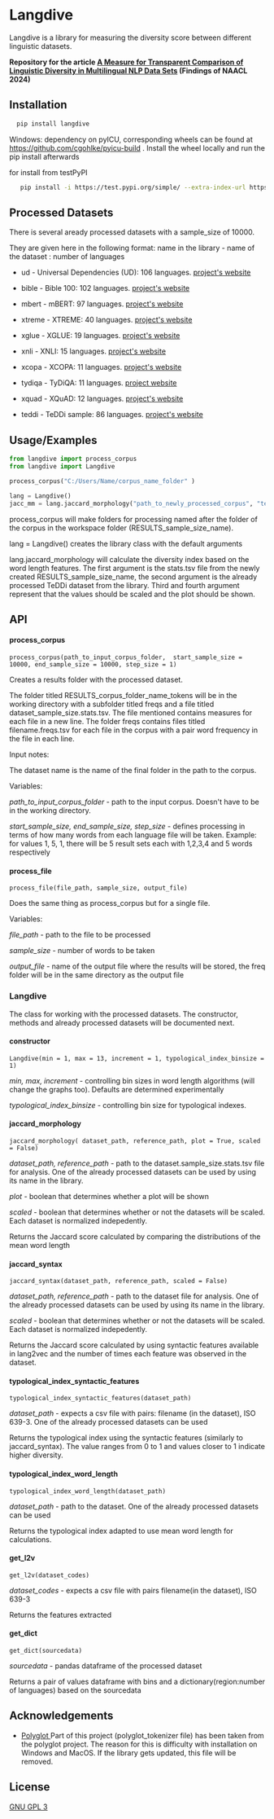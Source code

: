 
# Langdive

Langdive is a library for measuring the diversity score between different linguistic datasets. 



**Repository for the article [A Measure for Transparent Comparison of Linguistic Diversity in Multilingual NLP Data Sets](https://arxiv.org/abs/2403.03909) (Findings of NAACL 2024)**


## Installation


```bash
  pip install langdive 
```

Windows: dependency on pyICU, corresponding wheels can be found at https://github.com/cgohlke/pyicu-build . Install the wheel locally and run the pip install afterwards


for install from testPyPI
```bash
   pip install -i https://test.pypi.org/simple/ --extra-index-url https://pypi.org/simple langdive-test
```
## Processed Datasets

There is several aready processed datasets with a sample_size of 10000. 

They are given here in the following format: 
name in the library - name of the dataset : number of languages

- ud - Universal Dependencies (UD): 106 languages. [project's website](https://universaldependencies.org/)

- bible - Bible 100: 102 languages. [project's website](https://github.com/christos-c/bible-corpus/tree/master)

- mbert - mBERT:  97 languages. [project's website](https://github.com/google-research/bert/blob/master/multilingual.md) 

- xtreme - XTREME:  40 languages. [project's website](https://sites.research.google/xtreme)

- xglue -  XGLUE:  19 languages.   [project's website](https://microsoft.github.io/XGLUE/)

- xnli - XNLI:  15 languages. [project's website](https://github.com/facebookresearch/XNLI)

- xcopa - XCOPA:  11 languages. [project's website](https://github.com/cambridgeltl/xcopa)

- tydiqa - TyDiQA: 11 languages. [project website](https://github.com/google-research-datasets/tydiqa)

- xquad -  XQuAD:   12 languages. [project's website](https://github.com/deepmind/xquad)

- teddi - TeDDi sample: 86  languages. [project's website]()


## Usage/Examples


```python
from langdive import process_corpus
from langdive import Langdive

process_corpus("C:/Users/Name/corpus_name_folder" )

lang = Langdive()
jacc_mm = lang.jaccard_morphology("path_to_newly_processed_corpus", "teddi", True, True)
```

process_corpus will make folders for processing named after the folder of the corpus in the workspace folder (RESULTS_sample_size_name).

lang = Langdive() creates the library class with the default arguments

lang.jaccard_morphology will calculate the diversity index based on the word length features. The first argument is the stats.tsv file from the newly created RESULTS_sample_size_name, the second argument is the already processed TeDDi dataset from the library. Third and fourth argument represent that the values should be scaled and the plot should be shown.
## API



#### process_corpus

```
process_corpus(path_to_input_corpus_folder,  start_sample_size = 10000, end_sample_size = 10000, step_size = 1)
```
Creates a results folder with the processed dataset.

The folder titled RESULTS_corpus_folder_name_tokens will be in the working directory with a subfolder titled freqs and a file titled dataset_sample_size.stats.tsv. The file mentioned contains measures for each file in a new line. The folder freqs contains files titled filename.freqs.tsv for each file in the corpus with a pair word frequency in the file in each line.

Input notes:

The dataset name is the name of the final folder in the path to the corpus. 

Variables:

*path_to_input_corpus_folder* - path to the input corpus. Doesn't have to be in the working directory.

*start_sample_size, end_sample_size, step_size* - defines processing in terms of how many words from each language file will be taken.
Example: for values 1, 5, 1, there will be 5 result sets each with 1,2,3,4 and 5 words respectively

#### process_file

```
process_file(file_path, sample_size, output_file)
```
Does the same thing as process_corpus but for a single file.

Variables:

*file_path* - path to the file to be processed

*sample_size* - number of words to be taken 

*output_file* - name of the output file where the results will be stored, the freq folder will be in the same directory as the output file


### Langdive

The class for working with the processed datasets. 
The constructor, methods and already processed datasets will be documented next.


#### constructor
```
Langdive(min = 1, max = 13, increment = 1, typological_index_binsize = 1)
```
*min, max, increment* - controlling bin sizes in word length algorithms (will change the graphs too). Defaults are determined experimentally

*typological_index_binsize* - controlling bin size for typological indexes. 



#### jaccard_morphology
```
jaccard_morphology( dataset_path, reference_path, plot = True, scaled = False)
```

*dataset_path, reference_path* - path to the dataset.sample_size.stats.tsv file for analysis. One of the already processed datasets can be used by using its name in the library.

*plot* - boolean that determines whether a plot will be shown

*scaled* - boolean that determines whether or not the datasets will be scaled. Each dataset is normalized indepedently.

Returns the Jaccard score calculated by comparing the distributions of the mean word length

#### jaccard_syntax

```
jaccard_syntax(dataset_path, reference_path, scaled = False)
```
*dataset_path, reference_path* - path to the dataset file for analysis. One of the already processed datasets can be used by using its name in the library.

*scaled* - boolean that determines whether or not the datasets will be scaled. Each dataset is normalized indepedently.

Returns the Jaccard score calculated by using syntactic features available in lang2vec and the number of times each feature was observed in the dataset.
#### typological_index_syntactic_features

```
typological_index_syntactic_features(dataset_path)
```
*dataset_path* - expects a csv file with pairs: filename (in the dataset), ISO 639-3. One of the already processed datasets can be used 

Returns the typological index using the syntactic features (similarly to jaccard_syntax). The value ranges from 0 to 1 and values closer to 1 indicate higher diversity.

#### typological_index_word_length

```
typological_index_word_length(dataset_path)
```
*dataset_path* - path to the dataset. One of the already processed datasets can be used 

Returns the typological index adapted to use mean word length for calculations.

#### get_l2v
```
get_l2v(dataset_codes)
```
*dataset_codes* - expects a csv file with pairs filename(in the dataset), ISO 639-3

Returns the features extracted 

#### get_dict

```
get_dict(sourcedata)
```
*sourcedata* - pandas dataframe of the processed dataset

Returns a pair of values dataframe with bins and a dictionary(region:number of languages) based on the sourcedata
## Acknowledgements

 - [Polyglot ](https://github.com/aboSamoor/polyglot) Part of this project (polyglot_tokenizer file) has been taken from the polyglot project. The reason for this is difficulty with installation on Windows and MacOS. If the library gets updated, this file will be removed.



## License

[GNU GPL 3](https://choosealicense.com/licenses/gpl-3.0/)

